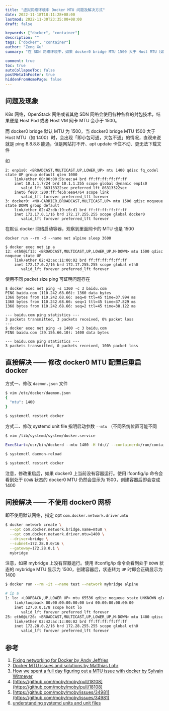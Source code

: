 ```yaml
---
title: "虚拟网络环境中 Docker MTU 问题及解决方式"
date: 2022-11-18T18:11:28+08:00
lastmod: 2022-11-30T23:35:00+08:00
draft: false

keywords: ["docker", "container"]
description: ""
tags: ["docker", "container"]
author: "Zeng Xu"
summary: "在 SDN 网络环境中，如果 docker0 bridge MTU 1500 大于 Host MTU（如 1400）时，会出现「即小包可通，大包不通」的情况，直观来说就是 ping 8.8.8.8 能通，但是网站打不开、apt update 卡住不动、更无法下载文件。本文将复现并教你如何解决该问题"

comment: true
toc: true
autoCollapseToc: false
postMetaInFooter: true
hiddenFromHomePage: false
---
```


## 问题及现象

K8s 网络，OpenStack 网络或者其他 SDN 网络会使用各种各样的封包技术，结果便是 Host Pod 或者 Host VM 网卡 MTU 会小于 1500。

而 docker0 bridge 默认 MTU 为 1500，当 docker0 bridge MTU 1500 大于 Host MTU（如 1400）时，会出现「即小包可通，大包不通」的情况，直观来说就是 ping 8.8.8.8 能通，但是网站打不开、apt update 卡住不动、更无法下载文件

如
```
2: enp1s0: <BROADCAST,MULTICAST,UP,LOWER_UP> mtu 1400 qdisc fq_codel state UP group default qlen 1000
    link/ether 00:00:00:5b:ee:a4 brd ff:ff:ff:ff:ff:ff
    inet 10.1.1.7/24 brd 10.1.1.255 scope global dynamic enp1s0
       valid_lft 86313322sec preferred_lft 86313322sec
    inet6 fe80::200:ff:fe5b:eea4/64 scope link
       valid_lft forever preferred_lft forever
3: docker0: <NO-CARRIER,BROADCAST,MULTICAST,UP> mtu 1500 qdisc noqueue state DOWN group default
    link/ether 02:42:db:19:c6:d1 brd ff:ff:ff:ff:ff:ff
    inet 172.17.0.1/16 brd 172.17.255.255 scope global docker0
       valid_lft forever preferred_lft forever
```

在默认 docker 网络启动容器，观察到里面网卡的 MTU 也是 1500

```
docker run --rm -d --name net alpine sleep 3600

$ docker exec net ip a
12: eth0@if13: <BROADCAST,MULTICAST,UP,LOWER_UP,M-DOWN> mtu 1500 qdisc noqueue state UP
    link/ether 02:42:ac:11:00:02 brd ff:ff:ff:ff:ff:ff
    inet 172.17.0.2/16 brd 172.17.255.255 scope global eth0
       valid_lft forever preferred_lft forever
```

使用不同 packet size ping 可证明问题存在

```
$ docker exec net ping -s 1360 -c 3 baidu.com
PING baidu.com (110.242.68.66): 1360 data bytes
1368 bytes from 110.242.68.66: seq=0 ttl=45 time=37.994 ms
1368 bytes from 110.242.68.66: seq=1 ttl=45 time=37.829 ms
1368 bytes from 110.242.68.66: seq=2 ttl=45 time=38.122 ms

--- baidu.com ping statistics ---
3 packets transmitted, 3 packets received, 0% packet loss
---
$ docker exec net ping -s 1400 -c 3 baidu.com
PING baidu.com (39.156.66.10): 1400 data bytes

--- baidu.com ping statistics ---
3 packets transmitted, 0 packets received, 100% packet loss
```

## 直接解决 —— 修改 docker0 MTU 配置后重启 docker

方式一、修改 `daemon.json` 文件

```bash
$ vim /etc/docker/daemon.json
{
  "mtu": 1400
}

$ systemctl restart docker
```

方式二、修改 systemd unit file 指明启动参数 `--mtu` （不同系统位置可能不同

```bash
$ vim /lib/systemd/system/docker.service 

ExecStart=/usr/bin/dockerd --mtu 1400 -H fd:// --containerd=/run/containerd/containerd.sock

$ systemctl daemon-reload

$ systemctl restart docker
```

注意，修改重启后，如果 docker0 上当前没有容器运行。使用 ifconfig/ip 命令会看到处于 `DOWN` 状态的 docker0  MTU 仍然会显示为 1500，创建容器后即会变成 1400


## 间接解决 —— 不使用 docker0 网桥

即不使用默认网络，指定 opt `com.docker.network.driver.mtu` 

```bash
$ docker network create \
  --opt com.docker.network.bridge.name=mtu0 \
  --opt com.docker.network.driver.mtu=1400 \
  --driver=bridge \
  --subnet=172.28.0.0/16 \
  --gateway=172.28.0.1 \
  mybridge
```

注意，如果 mybridge 上没有容器运行。使用 ifconfig/ip 命令会看到处于 `DOWN` 状态的 mybridge  MTU 显示为 1500，创建容器后，状态转为 `UP` 时即会正确显示为 1400

```bash
$ docker run --rm -it --name test --network mybridge alpine 

# ip a
1: lo: <LOOPBACK,UP,LOWER_UP> mtu 65536 qdisc noqueue state UNKNOWN qlen 1000
    link/loopback 00:00:00:00:00:00 brd 00:00:00:00:00:00
    inet 127.0.0.1/8 scope host lo
       valid_lft forever preferred_lft forever
25: eth0@if26: <BROADCAST,MULTICAST,UP,LOWER_UP,M-DOWN> mtu 1400 qdisc noqueue state UP
    link/ether 02:42:ac:1c:00:02 brd ff:ff:ff:ff:ff:ff
    inet 172.28.0.2/16 brd 172.28.255.255 scope global eth0
       valid_lft forever preferred_lft forever
```

## 参考

1. [Fixing networking for Docker by Andy Jeffries](https://www.civo.com/learn/fixing-networking-for-docker)
2. [Docker MTU issues and solutions by Matthias Lohr](https://mlohr.com/docker-mtu/)
3. [How we spent a full day figuring out a MTU issue with docker by Sylvain Witmeyer](https://sylwit.medium.com/how-we-spent-a-full-day-figuring-out-a-mtu-issue-with-docker-4d81fdfe2caf)
4. [https://github.com/moby/moby/pull/18108](https://github.com/moby/moby/pull/18108)
5. [https://github.com/moby/moby/issues/34981](https://github.com/moby/moby/issues/34981)
6. [understanding systemd units and unit files](https://www.digitalocean.com/community/tutorials/understanding-systemd-units-and-unit-files)